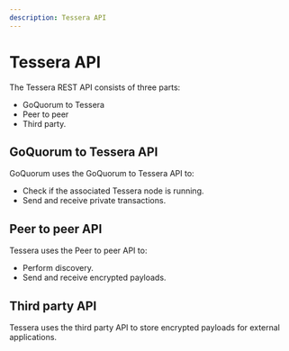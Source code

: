 ```yaml
---
description: Tessera API 
---
```


# Tessera API 

The Tessera REST API consists of three parts: 

* GoQuorum to Tessera 
* Peer to peer
* Third party. 

## GoQuorum to Tessera API 

GoQuorum uses the GoQuorum to Tessera API to: 

* Check if the associated Tessera node is running. 
* Send and receive private transactions. 

## Peer to peer API

Tessera uses the Peer to peer API to: 

* Perform discovery. 
* Send and receive encrypted payloads. 

## Third party API 

Tessera uses the third party API to store encrypted payloads for external applications.

